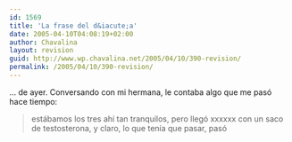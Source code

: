 ```yaml
---
id: 1569
title: 'La frase del d&iacute;a'
date: 2005-04-10T04:08:19+02:00
author: Chavalina
layout: revision
guid: http://www.wp.chavalina.net/2005/04/10/390-revision/
permalink: /2005/04/10/390-revision/
---
```

&#8230; de ayer. Conversando con mi hermana, le contaba algo que me pas&oacute; hace tiempo:

> est&aacute;bamos los tres ah&iacute; tan tranquilos, pero lleg&oacute; xxxxxx con un saco de testosterona, y claro, lo que ten&iacute;a que pasar, pas&oacute;